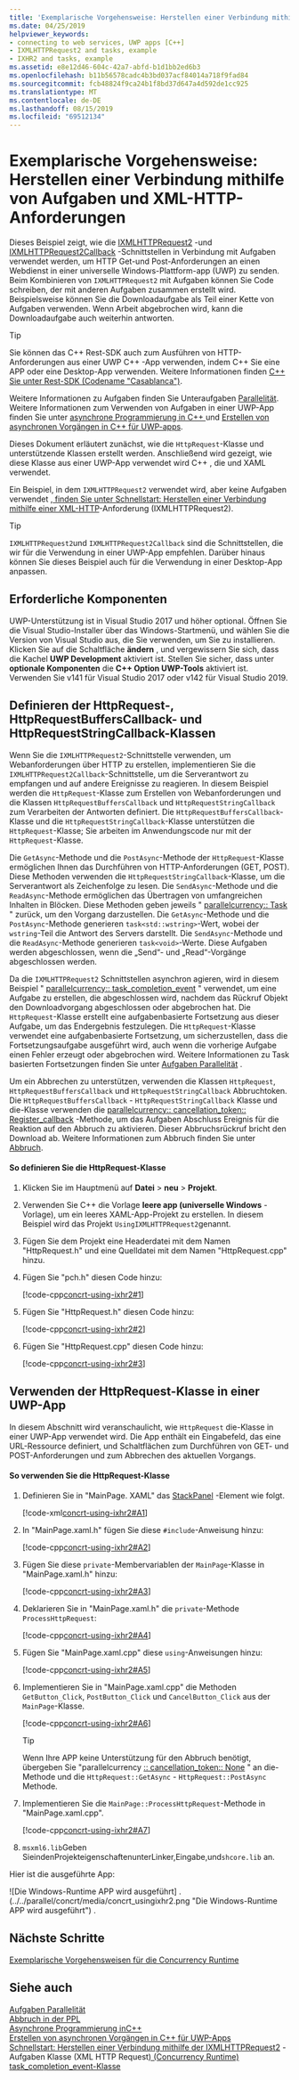 ```yaml
---
title: 'Exemplarische Vorgehensweise: Herstellen einer Verbindung mithilfe von Aufgaben und XML-HTTP-Anforderungen'
ms.date: 04/25/2019
helpviewer_keywords:
- connecting to web services, UWP apps [C++]
- IXMLHTTPRequest2 and tasks, example
- IXHR2 and tasks, example
ms.assetid: e8e12d46-604c-42a7-abfd-b1d1bb2ed6b3
ms.openlocfilehash: b11b56578cadc4b3bd037acf84014a718f9fad84
ms.sourcegitcommit: fcb48824f9ca24b1f8bd37d647a4d592de1cc925
ms.translationtype: MT
ms.contentlocale: de-DE
ms.lasthandoff: 08/15/2019
ms.locfileid: "69512134"
---
```

# <a name="walkthrough-connecting-using-tasks-and-xml-http-requests"></a>Exemplarische Vorgehensweise: Herstellen einer Verbindung mithilfe von Aufgaben und XML-HTTP-Anforderungen

Dieses Beispiel zeigt, wie die [IXMLHTTPRequest2](/windows/win32/api/msxml6/nn-msxml6-ixmlhttprequest2) -und [IXMLHTTPRequest2Callback](/windows/win32/api/msxml6/nn-msxml6-ixmlhttprequest2callback) -Schnittstellen in Verbindung mit Aufgaben verwendet werden, um HTTP Get-und Post-Anforderungen an einen Webdienst in einer universelle Windows-Plattform-app (UWP) zu senden. Beim Kombinieren von `IXMLHTTPRequest2` mit Aufgaben können Sie Code schreiben, der mit anderen Aufgaben zusammen erstellt wird. Beispielsweise können Sie die Downloadaufgabe als Teil einer Kette von Aufgaben verwenden. Wenn Arbeit abgebrochen wird, kann die Downloadaufgabe auch weiterhin antworten.

> [!TIP]
>  Sie können das C++ Rest-SDK auch zum Ausführen von HTTP-Anforderungen aus einer UWP C++ -App verwenden, indem C++ Sie eine APP oder eine Desktop-App verwenden. Weitere Informationen finden [ C++ Sie unter Rest-SDK (Codename "Casablanca")](https://github.com/Microsoft/cpprestsdk).

Weitere Informationen zu Aufgaben finden Sie Unteraufgaben [Parallelität](../../parallel/concrt/task-parallelism-concurrency-runtime.md). Weitere Informationen zum Verwenden von Aufgaben in einer UWP-App finden Sie unter [asynchrone Programmierung in C++ ](/windows/uwp/threading-async/asynchronous-programming-in-cpp-universal-windows-platform-apps) und [Erstellen von asynchronen Vorgängen in C++ für UWP-apps](../../parallel/concrt/creating-asynchronous-operations-in-cpp-for-windows-store-apps.md).

Dieses Dokument erläutert zunächst, wie die `HttpRequest`-Klasse und unterstützende Klassen erstellt werden. Anschließend wird gezeigt, wie diese Klasse aus einer UWP-App verwendet wird C++ , die und XAML verwendet.

Ein Beispiel, in dem `IXMLHTTPRequest2` verwendet wird, aber keine Aufgaben verwendet [, finden Sie unter Schnellstart: Herstellen einer Verbindung mithilfe einer XML-HTTP](/previous-versions/windows/apps/hh770550\(v=win.10\))-Anforderung (IXMLHTTPRequest2).

> [!TIP]
>  `IXMLHTTPRequest2`und `IXMLHTTPRequest2Callback` sind die Schnittstellen, die wir für die Verwendung in einer UWP-App empfehlen. Darüber hinaus können Sie dieses Beispiel auch für die Verwendung in einer Desktop-App anpassen.

## <a name="prerequisites"></a>Erforderliche Komponenten

UWP-Unterstützung ist in Visual Studio 2017 und höher optional. Öffnen Sie die Visual Studio-Installer über das Windows-Startmenü, und wählen Sie die Version von Visual Studio aus, die Sie verwenden, um Sie zu installieren. Klicken Sie auf die Schaltfläche **ändern** , und vergewissern Sie sich, dass die Kachel **UWP Development** aktiviert ist. Stellen Sie sicher, dass unter **optionale Komponenten** die  **C++ Option UWP-Tools** aktiviert ist. Verwenden Sie v141 für Visual Studio 2017 oder v142 für Visual Studio 2019.

## <a name="defining-the-httprequest-httprequestbufferscallback-and-httprequeststringcallback-classes"></a>Definieren der HttpRequest-, HttpRequestBuffersCallback- und HttpRequestStringCallback-Klassen

Wenn Sie die `IXMLHTTPRequest2`-Schnittstelle verwenden, um Webanforderungen über HTTP zu erstellen, implementieren Sie die `IXMLHTTPRequest2Callback`-Schnittstelle, um die Serverantwort zu empfangen und auf andere Ereignisse zu reagieren. In diesem Beispiel werden die `HttpRequest`-Klasse zum Erstellen von Webanforderungen und die Klassen `HttpRequestBuffersCallback` und `HttpRequestStringCallback` zum Verarbeiten der Antworten definiert. Die `HttpRequestBuffersCallback`-Klasse und die `HttpRequestStringCallback`-Klasse unterstützen die `HttpRequest`-Klasse; Sie arbeiten im Anwendungscode nur mit der `HttpRequest`-Klasse.

Die `GetAsync`-Methode und die `PostAsync`-Methode der `HttpRequest`-Klasse ermöglichen Ihnen das Durchführen von HTTP-Anforderungen (GET, POST). Diese Methoden verwenden die `HttpRequestStringCallback`-Klasse, um die Serverantwort als Zeichenfolge zu lesen. Die `SendAsync`-Methode und die `ReadAsync`-Methode ermöglichen das Übertragen von umfangreichen Inhalten in Blöcken. Diese Methoden geben jeweils " [parallelcurrency:: Task](../../parallel/concrt/reference/task-class.md) " zurück, um den Vorgang darzustellen. Die `GetAsync`-Methode und die `PostAsync`-Methode generieren `task<std::wstring>`-Wert, wobei der `wstring`-Teil die Antwort des Servers darstellt. Die `SendAsync`-Methode und die `ReadAsync`-Methode generieren `task<void>`-Werte. Diese Aufgaben werden abgeschlossen, wenn die „Send“- und „Read“-Vorgänge abgeschlossen werden.

Da die `IXMLHTTPRequest2` Schnittstellen asynchron agieren, wird in diesem Beispiel " [parallelcurrency:: task_completion_event](../../parallel/concrt/reference/task-completion-event-class.md) " verwendet, um eine Aufgabe zu erstellen, die abgeschlossen wird, nachdem das Rückruf Objekt den Downloadvorgang abgeschlossen oder abgebrochen hat. Die `HttpRequest`-Klasse erstellt eine aufgabenbasierte Fortsetzung aus dieser Aufgabe, um das Endergebnis festzulegen. Die `HttpRequest`-Klasse verwendet eine aufgabenbasierte Fortsetzung, um sicherzustellen, dass die Fortsetzungsaufgabe ausgeführt wird, auch wenn die vorherige Aufgabe einen Fehler erzeugt oder abgebrochen wird. Weitere Informationen zu Task basierten Fortsetzungen finden Sie unter [Aufgaben Parallelität](../../parallel/concrt/task-parallelism-concurrency-runtime.md) .

Um ein Abbrechen zu unterstützen, verwenden die Klassen `HttpRequest`, `HttpRequestBuffersCallback` und `HttpRequestStringCallback` Abbruchtoken. Die `HttpRequestBuffersCallback` - `HttpRequestStringCallback` Klasse und die-Klasse verwenden die [parallelcurrency:: cancellation_token:: Register_callback](reference/cancellation-token-class.md#register_callback) -Methode, um das Aufgaben Abschluss Ereignis für die Reaktion auf den Abbruch zu aktivieren. Dieser Abbruchsrückruf bricht den Download ab. Weitere Informationen zum Abbruch finden Sie unter [Abbruch](../../parallel/concrt/exception-handling-in-the-concurrency-runtime.md#cancellation).

#### <a name="to-define-the-httprequest-class"></a>So definieren Sie die HttpRequest-Klasse

1. Klicken Sie im Hauptmenü auf **Datei** > **neu** > **Projekt**. 

1. Verwenden Sie C++ die Vorlage **leere app (universelle Windows** -Vorlage), um ein leeres XAML-App-Projekt zu erstellen. In diesem Beispiel wird das Projekt `UsingIXMLHTTPRequest2`genannt.

1. Fügen Sie dem Projekt eine Headerdatei mit dem Namen "HttpRequest.h" und eine Quelldatei mit dem Namen "HttpRequest.cpp" hinzu.

1. Fügen Sie "pch.h" diesen Code hinzu:

   [!code-cpp[concrt-using-ixhr2#1](../../parallel/concrt/codesnippet/cpp/walkthrough-connecting-using-tasks-and-xml-http-requests_1.h)]

1. Fügen Sie "HttpRequest.h" diesen Code hinzu:

   [!code-cpp[concrt-using-ixhr2#2](../../parallel/concrt/codesnippet/cpp/walkthrough-connecting-using-tasks-and-xml-http-requests_2.h)]

1. Fügen Sie "HttpRequest.cpp" diesen Code hinzu:

   [!code-cpp[concrt-using-ixhr2#3](../../parallel/concrt/codesnippet/cpp/walkthrough-connecting-using-tasks-and-xml-http-requests_3.cpp)]

## <a name="using-the-httprequest-class-in-a-uwp-app"></a>Verwenden der HttpRequest-Klasse in einer UWP-App

In diesem Abschnitt wird veranschaulicht, wie `HttpRequest` die-Klasse in einer UWP-App verwendet wird. Die App enthält ein Eingabefeld, das eine URL-Ressource definiert, und Schaltflächen zum Durchführen von GET- und POST-Anforderungen und zum Abbrechen des aktuellen Vorgangs.

#### <a name="to-use-the-httprequest-class"></a>So verwenden Sie die HttpRequest-Klasse

1. Definieren Sie in "MainPage. XAML" das [StackPanel](/uwp/api/Windows.UI.Xaml.Controls.StackPanel) -Element wie folgt.

   [!code-xml[concrt-using-ixhr2#A1](../../parallel/concrt/codesnippet/xaml/walkthrough-connecting-using-tasks-and-xml-http-requests_4.xaml)]

2. In "MainPage.xaml.h" fügen Sie diese `#include`-Anweisung hinzu:

   [!code-cpp[concrt-using-ixhr2#A2](../../parallel/concrt/codesnippet/cpp/walkthrough-connecting-using-tasks-and-xml-http-requests_5.h)]

3. Fügen Sie diese `private`-Membervariablen der `MainPage`-Klasse in "MainPage.xaml.h" hinzu:

   [!code-cpp[concrt-using-ixhr2#A3](../../parallel/concrt/codesnippet/cpp/walkthrough-connecting-using-tasks-and-xml-http-requests_6.h)]

4. Deklarieren Sie in "MainPage.xaml.h" die `private`-Methode `ProcessHttpRequest`:

   [!code-cpp[concrt-using-ixhr2#A4](../../parallel/concrt/codesnippet/cpp/walkthrough-connecting-using-tasks-and-xml-http-requests_7.h)]

5. Fügen Sie "MainPage.xaml.cpp" diese `using`-Anweisungen hinzu:

   [!code-cpp[concrt-using-ixhr2#A5](../../parallel/concrt/codesnippet/cpp/walkthrough-connecting-using-tasks-and-xml-http-requests_8.cpp)]

6. Implementieren Sie in "MainPage.xaml.cpp" die Methoden `GetButton_Click`, `PostButton_Click` und `CancelButton_Click` aus der `MainPage`-Klasse.

   [!code-cpp[concrt-using-ixhr2#A6](../../parallel/concrt/codesnippet/cpp/walkthrough-connecting-using-tasks-and-xml-http-requests_9.cpp)]

   > [!TIP]
   > Wenn Ihre APP keine Unterstützung für den Abbruch benötigt, übergeben Sie "parallelcurrency [:: cancellation_token:: None](reference/cancellation-token-class.md#none) " an die-Methode und die `HttpRequest::GetAsync` - `HttpRequest::PostAsync` Methode.

1. Implementieren Sie die `MainPage::ProcessHttpRequest`-Methode in "MainPage.xaml.cpp".

   [!code-cpp[concrt-using-ixhr2#A7](../../parallel/concrt/codesnippet/cpp/walkthrough-connecting-using-tasks-and-xml-http-requests_10.cpp)]

8. `msxml6.lib`Geben SieindenProjekteigenschaftenunterLinker,Eingabe,und`shcore.lib` an.

Hier ist die ausgeführte App:

![Die Windows-Runtime APP wird ausgeführt] . (../../parallel/concrt/media/concrt_usingixhr2.png "Die Windows-Runtime APP wird ausgeführt") .

## <a name="next-steps"></a>Nächste Schritte

[Exemplarische Vorgehensweisen für die Concurrency Runtime](../../parallel/concrt/concurrency-runtime-walkthroughs.md)

## <a name="see-also"></a>Siehe auch

[Aufgaben Parallelität](../../parallel/concrt/task-parallelism-concurrency-runtime.md)<br/>
[Abbruch in der PPL](cancellation-in-the-ppl.md)<br/>
[Asynchrone Programmierung inC++](/windows/uwp/threading-async/asynchronous-programming-in-cpp-universal-windows-platform-apps)<br/>
[Erstellen von asynchronen Vorgängen in C++ für UWP-Apps](../../parallel/concrt/creating-asynchronous-operations-in-cpp-for-windows-store-apps.md)<br/>
[Schnellstart: Herstellen einer Verbindung mithilfe der IXMLHTTPRequest2](/previous-versions/windows/apps/hh770550\(v=win.10\))
-Aufgaben Klasse (XML HTTP Request[) (Concurrency Runtime)](../../parallel/concrt/reference/task-class.md)<br/>
[task_completion_event-Klasse](../../parallel/concrt/reference/task-completion-event-class.md)
